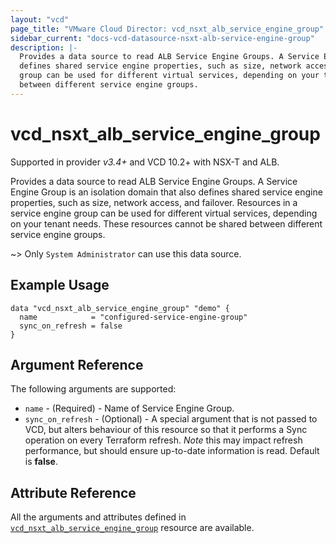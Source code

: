 ```yaml
---
layout: "vcd"
page_title: "VMware Cloud Director: vcd_nsxt_alb_service_engine_group"
sidebar_current: "docs-vcd-datasource-nsxt-alb-service-engine-group"
description: |-
  Provides a data source to read ALB Service Engine Groups. A Service Engine Group is an isolation domain that also
  defines shared service engine properties, such as size, network access, and failover. Resources in a service engine
  group can be used for different virtual services, depending on your tenant needs. These resources cannot be shared
  between different service engine groups.
---
```


# vcd\_nsxt\_alb\_service\_engine\_group

Supported in provider *v3.4+* and VCD 10.2+ with NSX-T and ALB.

Provides a data source to read ALB Service Engine Groups. A Service Engine Group is an isolation domain that also
defines shared service engine properties, such as size, network access, and failover. Resources in a service engine
group can be used for different virtual services, depending on your tenant needs. These resources cannot be shared
between different service engine groups.

~> Only `System Administrator` can use this data source.

## Example Usage

```hcl
data "vcd_nsxt_alb_service_engine_group" "demo" {
  name            = "configured-service-engine-group"
  sync_on_refresh = false
}
```

## Argument Reference

The following arguments are supported:

* `name` - (Required)  - Name of Service Engine Group.
* `sync_on_refresh` - (Optional) - A special argument that is not passed to VCD, but alters behaviour of this resource so
  that it performs a Sync operation on every Terraform refresh. *Note* this may impact refresh performance, but should
  ensure up-to-date information is read. Default is **false**.

## Attribute Reference

All the arguments and attributes defined in
[`vcd_nsxt_alb_service_engine_group`](/providers/vmware/vcd/latest/docs/resources/nsxt_alb_service_engine_group)
resource are available.
